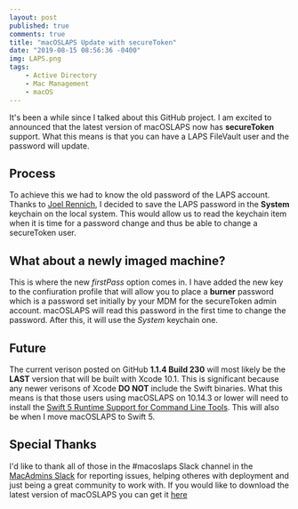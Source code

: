 ```yaml
---
layout: post
published: true
comments: true
title: "macOSLAPS Update with secureToken"
date: "2019-08-15 08:56:36 -0400"
img: LAPS.png
tags:
    - Active Directory
    - Mac Management
    - macOS
---
```

It's been a while since I talked about this GitHub project. I am excited to announced that the latest version of macOSLAPS now has **secureToken** support. What this means is that you can have a LAPS FileVault user and the password will update.

## Process

To achieve this we had to know the old password of the LAPS account. Thanks to [Joel Rennich](https://gitlab.com/Mactroll), I decided to save the LAPS password in the **System** keychain on the local system. This would allow us to read the keychain item when it is time for a password change and thus be able to change a secureToken user.

## What about a newly imaged machine?

This is where the new *firstPass* option comes in. I have added the new key to the confiuration profile that will allow you to place a **burner** password which is a password set initially by your MDM for the secureToken admin account. macOSLAPS will read this password in the first time to change the password. After this, it will use the *System* keychain one.

## Future

The current verison posted on GitHub **1.1.4 Build 230** will most likely be the **LAST** version that will be built with Xcode 10.1. This is significant because any newer verisons of Xcode **DO NOT** include the Swift binaries. What this means is that those users using macOSLAPS on 10.14.3 or lower will need to install the [Swift 5 Runtime Support for Command Line Tools](https://support.apple.com/kb/DL1998?viewlocale=en_US&locale=en_US). This will also be when I move macOSLAPS to Swift 5.

## Special Thanks

I'd like to thank all of those in the #macoslaps Slack channel in the [MacAdmins Slack](https://macadmins.herokuapp.com) for reporting issues, helping otheres with deployment and just being a great community to work with. If you would like to download the latest version of macOSLAPS you can get it [here](https://github.com/joshua-d-miller/macOSLAPS/releases/tag/1.1.4(230))

